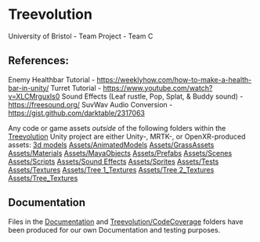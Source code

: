 # Treevolution
University of Bristol - Team Project - Team C


## References:
Enemy Healthbar Tutorial - https://weeklyhow.com/how-to-make-a-health-bar-in-unity/
Turret Tutorial - https://www.youtube.com/watch?v=XLCMrguxIs0
Sound Effects (Leaf rustle, Pop, Splat, & Buddy sound) - https://freesound.org/
SuvWav Audio Conversion - https://gist.github.com/darktable/2317063

Any code or game assets _outside_ of the following folders within the [Treevolution](/Treevolution) Unity project are either Unity-, MRTK-, or OpenXR-produced assets:
[3d models](Treevolution/3d%20models)
[Assets/AnimatedModels](Treevolution/Assets/AnimatedModels)
[Assets/GrassAssets](Treevolution/Assets/GrassAssets)
[Assets/Materials](Treevolution/Assets/Materials)
[Assets/MayaObjects](Treevolution/Assets/MayaObjects)
[Assets/Prefabs](Treevolution/Assets/Prefabs)
[Assets/Scenes](Treevolution/Assets/Scenes)
[Assets/Scripts](Treevolution/Assets/Scripts)
[Assets/Sound Effects](Treevolution/Assets/Sound%20Effects)
[Assets/Sprites](Treevolution/Assets/Sprites)
[Assets/Tests](Treevolution/Assets/Tests)
[Assets/Textures](Treevolution/Assets/Textures)
[Assets/Tree 1_Textures](Treevolution/Assets/Tree%201_Textures)
[Assets/Tree 2_Textures](Treevolution/Assets/Tree%202_Textures)
[Assets/Tree_Textures](Treevolution/Assets/Tree_Textures)

## Documentation
Files in the [Documentation](Documentation) and [Treevolution/CodeCoverage](Treevolution/CodeCoverage) folders have been produced for our own Documentation and testing purposes.
